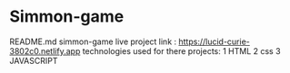# Simmon-game

README.md
simmon-game
live project link : https://lucid-curie-3802c0.netlify.app technologies used for there projects: 1 HTML 2 css 3 JAVASCRIPT
